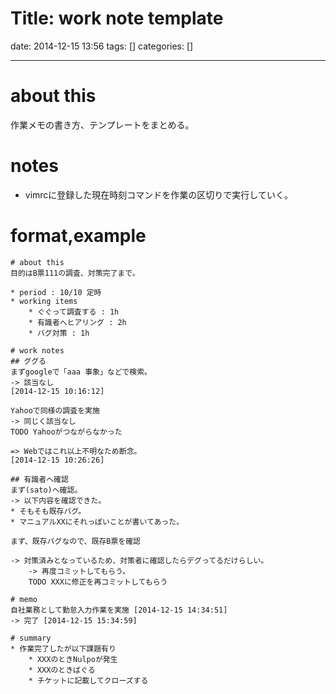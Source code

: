 Title: work note template
==========
date: 2014-12-15 13:56
tags: []
categories: []
- - -
# about this
作業メモの書き方、テンプレートをまとめる。

# notes
* vimrcに登録した現在時刻コマンドを作業の区切りで実行していく。

# format,example
	# about this
	目的はB票111の調査、対策完了まで。

	* period : 10/10 定時
	* working items
		* ぐぐって調査する : 1h
		* 有識者へヒアリング : 2h
		* バグ対策 : 1h

	# work notes
	## ググる
	まずgoogleで「aaa 事象」などで検索。
	-> 該当なし
	[2014-12-15 10:16:12]

	Yahooで同様の調査を実施
	-> 同じく該当なし
	TODO Yahooがつながらなかった

	=> Webではこれ以上不明なため断念。
	[2014-12-15 10:26:26]

	## 有識者へ確認
	まず(sato)へ確認。
	-> 以下内容を確認できた。  
	* そもそも既存バグ。
	* マニュアルXXにそれっぽいことが書いてあった。

	まず、既存バグなので、既存B票を確認

	-> 対策済みとなっているため、対策者に確認したらデグってるだけらしい。
		-> 再度コミットしてもらう。
		TODO XXXに修正を再コミットしてもらう

	# memo
	自社業務として勤怠入力作業を実施 [2014-12-15 14:34:51]
	-> 完了 [2014-12-15 15:34:59]

	# summary
	* 作業完了したが以下課題有り
		* XXXのときNulpoが発生
		* XXXのときばぐる
		* チケットに記載してクローズする

